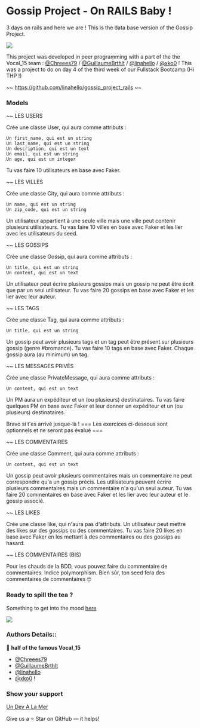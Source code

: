 # Gossip Project - On RAILS Baby ! 

3 days on rails and here we are ! This is the data base version of the Gossip Project.


![](https://media2.giphy.com/media/h94JyZLOBYJAA/giphy.webp?cid=ecf05e47qh2keqg4hmt99ttnm4yed5yfh0sgttwa5cyk5lio&rid=giphy.webp&ct=g)



This project was developed in peer programming with a part of the the Vocal_15 team : [@Chreees79](https://github.com/Chreees79) / [@GuillaumeBrthlt](https://github.com/GuillaumeBrthlt) / [@linahello](https://github.com/linahello) / [@xko0](https://github.com/xko0) !
This was a project to do on day 4 of the third week of our Fullstack Bootcamp (Hi THP !)

~~ https://github.com/linahello/gossip_project_rails ~~



### Models ###


~~ LES USERS

Crée une classe User, qui aura comme attributs :

    Un first_name, qui est un string
    Un last_name, qui est un string
    Un description, qui est un text
    Un email, qui est un string
    Un age, qui est un integer

Tu vas faire 10 utilisateurs en base avec Faker.


~~ LES VILLES

Crée une classe City, qui aura comme attributs :

    Un name, qui est un string
    Un zip_code, qui est un string

Un utilisateur appartient à une seule ville mais une ville peut contenir plusieurs utilisateurs.
Tu vas faire 10 villes en base avec Faker et les lier avec les utilisateurs du seed.


~~ LES GOSSIPS

Crée une classe Gossip, qui aura comme attributs :

    Un title, qui est un string
    Un content, qui est un text

Un utilisateur peut écrire plusieurs gossips mais un gossip ne peut être écrit que par un seul utilisateur.
Tu vas faire 20 gossips en base avec Faker et les lier avec leur auteur.


~~ LES TAGS

Crée une classe Tag, qui aura comme attributs :

    Un title, qui est un string

Un gossip peut avoir plusieurs tags et un tag peut être présent sur plusieurs gossip (genre #bromance).
Tu vas faire 10 tags en base avec Faker. Chaque gossip aura (au minimum) un tag.


~~ LES MESSAGES PRIVÉS

Crée une classe PrivateMessage, qui aura comme attributs :

    Un content, qui est un text

Un PM aura un expéditeur et un (ou plusieurs) destinataires.
Tu vas faire quelques PM en base avec Faker et leur donner un expéditeur et un (ou plusieurs) destinataires.

Bravo si t'es arrivé jusque-là !
=== Les exercices ci-dessous sont optionnels et ne seront pas évalué ===


~~ LES COMMENTAIRES

Crée une classe Comment, qui aura comme attributs :

    Un content, qui est un text

Un gossip peut avoir plusieurs commentaires mais un commentaire ne peut correspondre qu'a un gossip précis.
Les utilisateurs peuvent écrire plusieurs commentaires mais un commentaire n'a qu'un seul auteur.
Tu vas faire 20 commentaires en base avec Faker et les lier avec leur auteur et le gossip associé.


~~ LES LIKES

Crée une classe like, qui n'aura pas d'attributs.
Un utilisateur peut mettre des likes sur des gossips ou des commentaires.
Tu vas faire 20 likes en base avec Faker en les mettant à des commentaires ou des gossips au hasard.


~~ LES COMMENTAIRES (BIS)

Pour les chauds de la BDD, vous pouvez faire du commentaire de commentaires. Indice polymorphism. Bien sûr, ton seed fera des commentaires de commentaires 🤓



### Ready to spill the tea ?  
Something to get into the mood [here](https://www.youtube.com/watch?v=NUuRX3JYCHY)

![](https://media2.giphy.com/media/xT1XGKf6DzZQtHTyvu/200w.webp?cid=ecf05e47uokq3mhyngwfdc6z8v4ss7cuehss9cz4pf4mm9m8&rid=200w.webp&ct=g)


### Authors Details::

👤  **half of the famous Vocal_15**

-   [@Chreees79](https://github.com/Chreees79)
-   [@GuillaumeBrthlt](https://github.com/GuillaumeBrthlt)
-   [@linahello](https://github.com/linahello)
-   [@xko0](https://github.com/xko0) !


### Show your support

[Un Dev A La Mer](http://www.devalamer.fr/)

Give us a ⭐ Star on GitHub — it helps!

